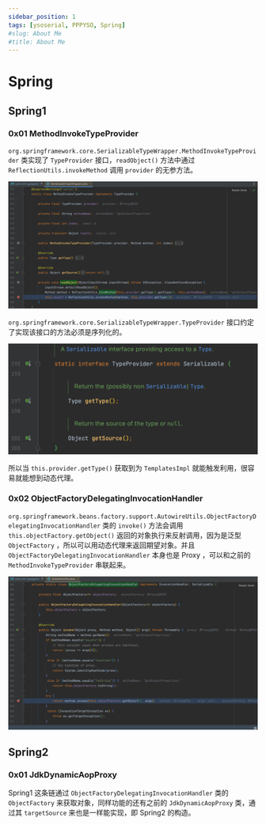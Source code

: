 ```yaml
---
sidebar_position: 1
tags: [ysoserial, PPPYSO, Spring]
#slug: About Me
#title: About Me
---
```


# Spring

## Spring1

### 0x01 MethodInvokeTypeProvider

`org.springframework.core.SerializableTypeWrapper.MethodInvokeTypeProvider` 类实现了 `TypeProvider` 接口，`readObject()` 方法中通过 `ReflectionUtils.invokeMethod` 调用 `provider` 的无参方法。

![image-20240311144800993](attachments/image-20240311144800993.png)

`org.springframework.core.SerializableTypeWrapper.TypeProvider` 接口约定了实现该接口的方法必须是序列化的。

![image-20240311144839425](attachments/image-20240311144839425.png)

所以当 `this.provider.getType()` 获取到为 `TemplatesImpl` 就能触发利用，很容易就能想到动态代理。

### 0x02 ObjectFactoryDelegatingInvocationHandler

`org.springframework.beans.factory.support.AutowireUtils.ObjectFactoryDelegatingInvocationHandler` 类的 `invoke()` 方法会调用 `this.objectFactory.getObject()` 返回的对象执行来反射调用，因为是泛型 `ObjectFactory` ，所以可以用动态代理来返回期望对象。并且 `ObjectFactoryDelegatingInvocationHandler` 本身也是 Proxy ，可以和之前的 `MethodInvokeTypeProvider` 串联起来。

![image-20240311150239866](attachments/image-20240311150239866.png)

## Spring2

### 0x01 JdkDynamicAopProxy

Spring1 这条链通过 `ObjectFactoryDelegatingInvocationHandler` 类的 `ObjectFactory` 来获取对象，同样功能的还有之前的 `JdkDynamicAopProxy` 类，通过其 `targetSource` 来也是一样能实现，即 Spring2 的构造。
